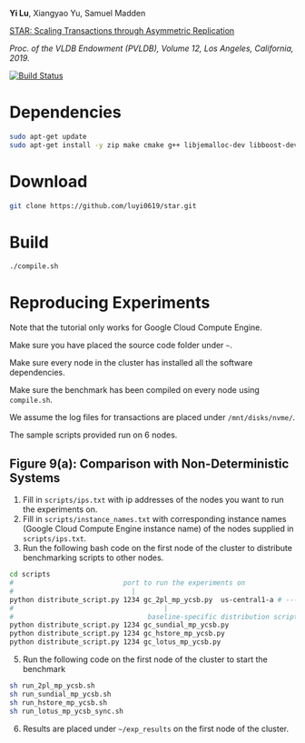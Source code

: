 **Yi Lu**, Xiangyao Yu, Samuel Madden

[STAR: Scaling Transactions through Asymmetric Replication](https://arxiv.org/abs/1811.02059)

*Proc. of the VLDB Endowment (PVLDB), Volume 12, Los Angeles, California, 2019.*

[![Build Status](https://travis-ci.org/luyi0619/star.svg?branch=master)](https://travis-ci.org/luyi0619/star)

# Dependencies

```sh
sudo apt-get update
sudo apt-get install -y zip make cmake g++ libjemalloc-dev libboost-dev libgoogle-glog-dev
```

# Download

```sh
git clone https://github.com/luyi0619/star.git
```

# Build

```
./compile.sh
```

# Reproducing Experiments

Note that the tutorial only works for Google Cloud Compute Engine.

Make sure you have placed the source code folder under `~`.

Make sure every node in the cluster has installed all the software dependencies.

Make sure the benchmark has been compiled on every node using `compile.sh`.

We assume the log files for transactions are placed under `/mnt/disks/nvme/`.

The sample scripts provided run on 6 nodes.

## Figure 9(a): Comparison with Non-Deterministic Systems

1. Fill in `scripts/ips.txt` with ip addresses of the nodes you want to run the experiments on.
2. Fill in `scripts/instance_names.txt` with corresponding instance names (Google Cloud Compute Engine instance name) of the nodes supplied in `scripts/ips.txt`.  
4. Run the following bash code on the first node of the cluster to distribute benchmarking scripts to other nodes.
```bash
cd scripts
#                           port to run the experiments on
#                             |
python distribute_script.py 1234 gc_2pl_mp_ycsb.py  us-central1-a # ----- Google Cloud region name
#                                     |
#                                 baseline-specific distribution script
python distribute_script.py 1234 gc_sundial_mp_ycsb.py
python distribute_script.py 1234 gc_hstore_mp_ycsb.py
python distribute_script.py 1234 gc_lotus_mp_ycsb.py
```
5. Run the following code on the first node of the cluster to start the benchmark
```bash
sh run_2pl_mp_ycsb.sh
sh run_sundial_mp_ycsb.sh
sh run_hstore_mp_ycsb.sh
sh run_lotus_mp_ycsb_sync.sh
```
6. Results are placed under `~/exp_results` on the first node of the cluster.